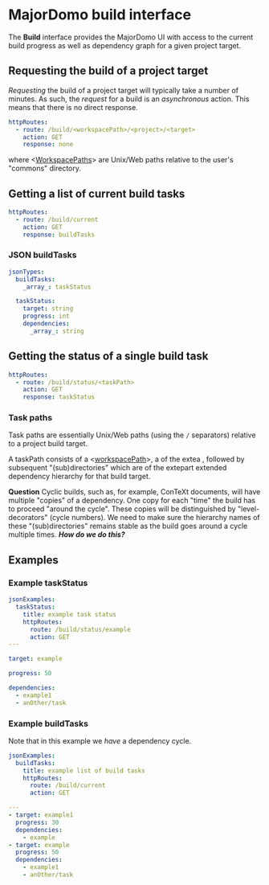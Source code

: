 # MajorDomo build interface

<!-- toc -->

The **Build** interface provides the MajorDomo UI with access to the 
current build progress as well as dependency graph for a given project 
target. 

## Requesting the build of a project target

*Requesting* the build of a project target will typically take a number of 
minutes. As such, the *request* for a build is an *asynchronous* action. 
This means that there is no direct response. 

```yaml
httpRoutes:
  - route: /build/<workspacePath>/<project>/<target>
    action: GET
    response: none
```

where <[WorkspacePaths](Files.md#workspace-paths)> are Unix/Web paths 
relative to the user's "commons" directory. 

## Getting a list of current build tasks

```yaml
httpRoutes:
  - route: /build/current
    action: GET
    response: buildTasks
```

### JSON buildTasks

```yaml
jsonTypes:
  buildTasks:
    _array_: taskStatus

  taskStatus:
    target: string
    progress: int
    dependencies:
      _array_: string
```

## Getting the status of a single build task

```yaml
httpRoutes:
  - route: /build/status/<taskPath>
    action: GET
    response: taskStatus
```

### Task paths

Task paths are essentially Unix/Web paths (using the `/` separators) 
relative to a project build target. 

A taskPath consists of a <[workspacePath](Files#workspace-paths)>, a 
of the extea <target>, followed by subsequent "(sub)directories" which are 
of the extepart extended dependency hierarchy for that build target. 

**Question** Cyclic builds, such as, for example, ConTeXt documents, will 
have multiple "copies" of a dependency. One copy for each "time" the build 
has to proceed "around the cycle". These copies will be distinguished by 
"level-decorators" (cycle numbers). We need to make sure the hierarchy 
names of these "(sub)directories" remains stable as the build goes around 
a cycle multiple times. ***How do we do this?***

## Examples

### Example taskStatus

```yaml
jsonExamples:
  taskStatus:
    title: example task status
    httpRoutes:
      route: /build/status/example
      action: GET
---

target: example

progress: 50

dependencies:
  - example1
  - anOther/task

```

### Example buildTasks

Note that in this example we *have* a dependency cycle.

```yaml
jsonExamples:
  buildTasks:
    title: example list of build tasks
    httpRoutes:
      route: /build/current
      action: GET

---
- target: example1
  progress: 30
  dependencies:
    - example
- target: example
  progress: 50
  dependencies:
    - example1
    - anOther/task
```



